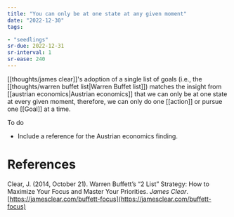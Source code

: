 ```yaml
---
title: "You can only be at one state at any given moment"
date: "2022-12-30"
tags:

- "seedlings"
sr-due: 2022-12-31
sr-interval: 1
sr-ease: 240
---
```


[[thoughts/james clear]]'s adoption of a single list of goals (i.e., the [[thoughts/warren buffet list|Warren Buffet list]]) matches the insight from [[austrian economics|Austrian economics]] that we can only be at one state at every given moment, therefore, we can only do one [[action]] or pursue one [[Goal]] at a time.

To do
- Include a reference for the Austrian economics finding.

# References

Clear, J. (2014, October 21). Warren Buffett’s “2 List” Strategy: How to Maximize Your Focus and Master Your Priorities. _James Clear_. [https://jamesclear.com/buffett-focus](https://jamesclear.com/buffett-focus)